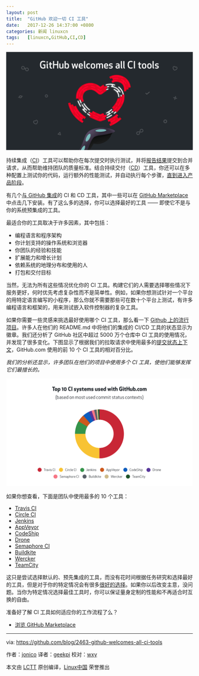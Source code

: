 ```yaml
---
layout: post
title:	"GitHub 欢迎一切 CI 工具"
date:	2017-12-26 14:37:00 +0800 
categories:	新闻 linuxcn 
tags:	[linuxcn,GitHub,CI,CD]
---
```



![GitHub and all CI tools](/Asserts/Images/album/201712/26/143738wtboxug1zthtq55g.png)


持续集成（[CI](https://en.wikipedia.org/wiki/Continuous_integration)）工具可以帮助你在每次提交时执行测试，并将[报告结果](https://github.com/blog/2051-protected-branches-and-required-status-checks)提交到合并请求，从而帮助维持团队的质量标准。结合持续交付（[CD](https://en.wikipedia.org/wiki/Continuous_delivery)）工具，你还可以在多种配置上测试你的代码，运行额外的性能测试，并自动执行每个步骤，[直到进入产品阶段](https://developer.github.com/changes/2014-01-09-preview-the-new-deployments-api/)。


有几个[与 GitHub 集成](https://github.com/works-with/category/continuous-integration)的 CI 和 CD 工具，其中一些可以在 [GitHub Marketplace](https://github.com/marketplace/category/continuous-integration) 中点击几下安装。有了这么多的选择，你可以选择最好的工具 —— 即使它不是与你的系统预集成的工具。


最适合你的工具取决于许多因素，其中包括：


* 编程语言和程序架构
* 你计划支持的操作系统和浏览器
* 你团队的经验和技能
* 扩展能力和增长计划
* 依赖系统的地理分布和使用的人
* 打包和交付目标


当然，无法为所有这些情况优化你的 CI 工具。构建它们的人需要选择哪些情况下服务更好，何时优先考虑复杂性而不是简单性。例如，如果你想测试针对一个平台的用特定语言编写的小程序，那么你就不需要那些可在数十个平台上测试，有许多编程语言和框架的，用来测试嵌入软件控制器的复杂工具。


如果你需要一些灵感来挑选最好使用哪个 CI 工具，那么看一下 [Github 上的流行项目](https://github.com/explore?trending=repositories#trending)。许多人在他们的 README.md 中将他们的集成的 CI/CD 工具的状态显示为徽章。我们还分析了 GitHub 社区中超过 5000 万个仓库中 CI 工具的使用情况，并发现了很多变化。下图显示了根据我们的拉取请求中使用最多的[提交状态上下文](https://developer.github.com/v3/repos/statuses/)，GitHub.com 使用的前 10 个 CI 工具的相对百分比。


*我们的分析还显示，许多团队在他们的项目中使用多个 CI 工具，使他们能够发挥它们最擅长的。*


[![Top 10 CI systems used with GitHub.com based on most used commit status contexts](/Asserts/Images/album/201712/26/143739gqf6hd4fla4flxoz.png)](https://user-images.githubusercontent.com/7321362/32575895-ea563032-c49a-11e7-9581-e05ec882658b.png)


如果你想查看，下面是团队中使用最多的 10 个工具：


* [Travis CI](https://travis-ci.org/)
* [Circle CI](https://circleci.com/)
* [Jenkins](https://jenkins.io/)
* [AppVeyor](https://www.appveyor.com/)
* [CodeShip](https://codeship.com/)
* [Drone](http://try.drone.io/)
* [Semaphore CI](https://semaphoreci.com/)
* [Buildkite](https://buildkite.com/)
* [Wercker](http://www.wercker.com/)
* [TeamCity](https://www.jetbrains.com/teamcity/)


这只是尝试选择默认的、预先集成的工具，而没有花时间根据任务研究和选择最好的工具，但是对于你的特定情况会有很多[很好的选择](https://github.com/works-with/category/continuous-integration)。如果你以后改变主意，没问题。当你为特定情况选择最佳工具时，你可以保证量身定制的性能和不再适合时互换的自由。


准备好了解 CI 工具如何适应你的工作流程了么？


* [浏览 GitHub Marketplace](https://github.com/marketplace/category/continuous-integration)




---


via: <https://github.com/blog/2463-github-welcomes-all-ci-tools>


作者：[jonico](https://github.com/jonico) 译者：[geekpi](https://github.com/geekpi) 校对：[wxy](https://github.com/wxy)


本文由 [LCTT](https://github.com/LCTT/TranslateProject) 原创编译，[Linux中国](https://linux.cn/) 荣誉推出
